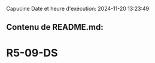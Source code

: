 Capucine
Date et heure d'exécution: 2024-11-20 13:23:49

Contenu de README.md:
---------------------
# R5-09-DS